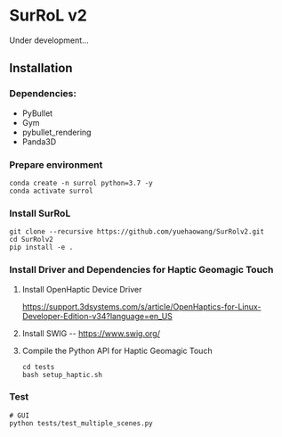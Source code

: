 # SurRoL v2

Under development...

## Installation

### Dependencies:

- PyBullet
- Gym
- pybullet_rendering
- Panda3D


### Prepare environment

```shell
conda create -n surrol python=3.7 -y
conda activate surrol
```
    
### Install SurRoL

```shell
git clone --recursive https://github.com/yuehaowang/SurRolv2.git
cd SurRolv2
pip install -e .
```

### Install Driver and Dependencies for Haptic Geomagic Touch

1. Install OpenHaptic Device Driver

    https://support.3dsystems.com/s/article/OpenHaptics-for-Linux-Developer-Edition-v34?language=en_US

2. Install SWIG -- https://www.swig.org/

3. Compile the Python API for Haptic Geomagic Touch
    ```shell
    cd tests
    bash setup_haptic.sh
    ```

### Test

```shell
# GUI
python tests/test_multiple_scenes.py
```
